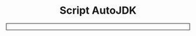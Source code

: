 <h1 align="center"> Script AutoJDK </h1>
<div style="margin: 0 auto; border: 1px solid black;">
    &nbsp;
</div>